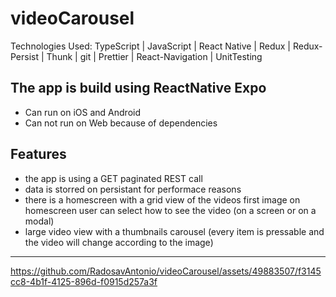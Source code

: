# videoCarousel
Technologies Used: TypeScript | JavaScript | React Native | Redux | Redux- Persist | Thunk  | git | Prettier | React-Navigation | UnitTesting

## The app is build using ReactNative Expo
- Can run on iOS and Android
- Can not run on Web because of dependencies

## Features
- the app is using a GET paginated REST call
- data is storred on persistant for performace reasons
- there is a homescreen with a grid view of the videos first image
    on homescreen user can select how to see the video (on a screen or on a modal)
- large video view with a thumbnails carousel (every item is pressable and the video will change according to the image)

-----------------------------------------
https://github.com/RadosavAntonio/videoCarousel/assets/49883507/f3145cc8-4b1f-4125-896d-f0915d257a3f



